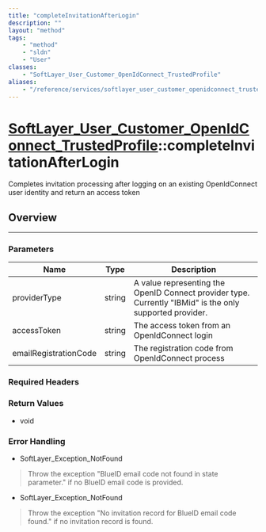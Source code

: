 ```yaml
---
title: "completeInvitationAfterLogin"
description: ""
layout: "method"
tags:
    - "method"
    - "sldn"
    - "User"
classes:
    - "SoftLayer_User_Customer_OpenIdConnect_TrustedProfile"
aliases:
    - "/reference/services/softlayer_user_customer_openidconnect_trustedprofile/completeInvitationAfterLogin"
---
```

# [SoftLayer_User_Customer_OpenIdConnect_TrustedProfile](/reference/services/SoftLayer_User_Customer_OpenIdConnect_TrustedProfile)::completeInvitationAfterLogin


Completes invitation processing after logging on an existing OpenIdConnect user identity and return an access token


## Overview 


-----

### Parameters 
|Name | Type | Description |
| --- | --- | --- |
|providerType| string| A value representing the OpenID Connect provider type. Currently "IBMid" is the only supported provider.|
|accessToken| string| The access token from an OpenIdConnect login|
|emailRegistrationCode| string| The registration code from OpenIdConnect process|


### Required Headers


### Return Values
* void



### Error Handling

* SoftLayer_Exception_NotFound 

> Throw the exception "BlueID email code not found in state parameter." if no BlueID email code is provided. 

* SoftLayer_Exception_NotFound 

> Throw the exception "No invitation record for BlueID email code found." if no invitation record is found. 



